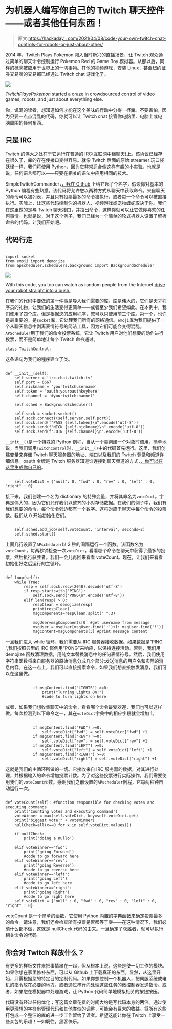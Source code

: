# 为机器人编写你自己的 Twitch 聊天控件——或者其他任何东西！

> 原文:[https://hackaday . com/2021/04/08/code-your-own-twitch-chat-controls-for-robots-or-just-about-other/](https://hackaday.com/2021/04/08/code-your-own-twitch-chat-controls-for-robots-or-just-about-anything-else/)

2014 年，Twitch Plays Pokemon 闯入当时新兴的直播场景，让 Twitch 观众通过简单的聊天命令控制运行 Pokemon Red 的 Game Boy 模拟器。从那以后，同样的概念被应用于世界上的一切事物。其他的视频游戏，安装 Linux，甚至纽约证券交易所的交易都已经通过 Twitch chat 游戏化了。

![](../Images/d56fcf2bbc16bfd6d2028a8495d33707.png)

*TwitchPlaysPokemon* started a craze in crowdsourced control of video games, robots, and just about everything else.

你，饥渴的读者，想知道如何才能在这个美味的行动中分得一杯羹。不要害怕，因为只要一点点混乱的代码，你就可以让 Twitch chat 接管你电脑里、电脑上或电脑周围的任何东西。

## 只是 IRC

Twitch 的伟大之处在于它运行在普通的 IRC(互联网中继聊天)上。该协议已经存在很久了，库的存在使接口变得容易。就像 Twitch 后面的原始 streamer 玩口袋妖怪一样，我们将使用 Python，因为它非常适合像这样有趣的小实验。也就是说，任何语言都可以——只要在相关的语法中应用相同的技术。

SimpleTwitchCommander，[，我在 Github](https://github.com/whatuptkhere/SimpleTwitchCommander) 上给它起了个名字，假设你对基本的 Python 编程有些熟悉。该代码将允许您以两种方式从聊天中获取命令。来自聊天的命令可以被列表，并且只有投票最多的命令被执行，或者每一个命令可以被直接执行。实际上，让这些代码控制你的机器人、视频游戏或宠物蝰蛇取决于你。我们在这里做的是与 Twitch 聊天接口，并拉出命令，这样你就可以让它做你喜欢的任何事情。也就是说，对于这个例子，我们已经为一个简单的轮式机器人设置了解析命令的代码。让我们开始吧。

## 代码行走

```

import socket
from emoji import demojize
from apscheduler.schedulers.background import BackgroundScheduler

```

![](../Images/51bd43148abe5e36cf25bab4876234cf.png)

With this code, you too can watch as random people from the Internet [drive your robot straight into a bush.](https://youtu.be/CSSg1R2GKdQ?t=28)

在我们的代码中要做的第一件事是导入我们需要的库。库是伟大的，它们是天才程序员的礼物，让我们的生活变得更简单——或者至少我们希望如此。在本例中，我们使用了四个库，但是根据您的应用程序，您可以只使用前三个库。第一个，也许是最重要的，是`socket`库，它处理我们所有的网络通信。`emoji`库为我们提供了一个从聊天信息中剥离表情符号的简洁工具，因为它们可能会变得混乱。`APScheduler`用于我们的命令投票系统，它让 Twitch 用户对他们想要的动作进行投票，而不是简单地让每个 Twitch 命令通过。

`class TwitchControl:`

这条语句为我们的程序建立了类。

```

def __init__(self):
    self.server = 'irc.chat.twitch.tv'
    self.port = 6667
    self.nickname = 'yourtwitchusername'
    self.token = 'oauth:youroauthkeyhere'
    self.channel = '#yourtwitchchannel'

    self.sched = BackgroundScheduler()

    self.sock = socket.socket()
    self.sock.connect((self.server,self.port))
    self.sock.send(f"PASS {self.token}\n".encode('utf-8'))
    self.sock.send(f"NICK {self.nickname}\n".encode('utf-8'))
    self.sock.send(f"JOIN {self.channel}\n".encode('utf-8'))

```

`__init__()`是一个特殊的 Python 例程，当从一个类创建一个对象时调用。简单地说，当我们调用`TwitchControl`时，`__init__()`中的代码首先运行。这里，我们创建变量来存储 Twitch 聊天服务器的地址、端口以及我们的 Twitch 登录和频道详细信息。oauth 令牌是 Twitch 服务器知道谁连接到聊天频道的方式，[，你可以在这里生成你自己的](https://twitchapps.com/tmi/)。

```

    self.voteDict = {"null": 0, "fwd" : 0, "rev" : 0, "left" : 0, "right" : 0}    

```

接下来，我们创建一个名为 dictionary 的特殊变量，并将其命名为`voteDict`。字典是伟大的，因为它们允许我们以整齐的小对存储数据。在我们的例子中，我们有我们想要的命令，每个命令旁边都有一个数字。这将对应于聊天中每个命令的投票数。我们从 0 开始初始化它们。

```

    self.sched.add_job(self.voteCount, 'interval', seconds=2)
    self.sched.start()

```

上面几行设置了`APscheduler`以 2 秒的间隔运行一个函数。该函数名为`voteCount`，每两秒钟检查一次`voteDict`，看看哪个命令在聊天中获得了最多的投票，然后执行获胜者。我们一会儿再回来看看 voteCount。现在，让我们来看看初始化好之后运行的主循环。

```

def loop(self):
    while True:
        resp = self.sock.recv(2048).decode('utf-8')
        if resp.startswith('PING'):
            self.sock.send("PONG\n".encode('utf-8'))
        elif len(resp) > 0:
            respClean = demojize(resp)
            print(respClean)
            msgComponents=respClean.split(" ",3)

            msgUser=msgComponents[0] #get username from message
            msgUser = msgUser[msgUser.find(':')+1: msgUser.find('!')]
            msgContent=msgComponents[3] #print message content

```

一旦我们进入 while 循环，我们需要从 IRC 服务器接收数据。如果数据是“PING ”,我们按照典型的 IRC 惯例用“PONG”来响应，以保持连接活动。否则，我们用 demojize 函数清理数据，用纯文本替换消息中的任何表情符号。然后，我们使用字符串函数将来自服务器的原始消息分成几个部分:发送消息的用户名和实际的消息内容。在这一点上，我们可以直接搜索命令，如果我们想直接触发消息，我们可以在这里做。

```

            if msgContent.find("LIGHTS") >=0:
                print("Turning Lights On!") 
                #code to turn lights on here

```

或者，如果我们想收集聊天中的命令，看看哪个命令最受欢迎，我们也可以这样做。每次检测到以下命令之一，其在`voteDict`字典中的相应字段就会增加 1。

```

            if msgContent.find("FWD") >=0:
                self.voteDict["fwd"] = self.voteDict["fwd"] +1
            if msgContent.find("REV") >=0:
                self.voteDict["rev"] = self.voteDict["rev"] +1
            if msgContent.find("LEFT") >=0:
                self.voteDict["left"] = self.voteDict["left"] +1
            if msgContent.find("RIGHT") >=0:
                self.voteDict["right"] = self.voteDict["right"] +1

```

这就是我们的主循环所做的一切。它接收来自 IRC 服务器的数据，对其进行处理，并根据输入的命令增加投票计数。为了对这些投票进行实际操作，我们需要使用我们的`voteCount`函数。感谢我们之前设置的`APscheduler`例程，它每两秒钟自动运行一次。

```

def voteCount(self): #function responsible for checking votes and executing commands
    print('Counting votes and executing command')
    voteWinner = max(self.voteDict, key=self.voteDict.get)
    print("biggest vote:" + voteWinner)
    nullCheck=all(x==0 for x in self.voteDict.values())

    if nullCheck:
        print('doing a nullo')

    elif voteWinner=="fwd":
        print('going Forward')
        #code to go forward here
    elif voteWinner=="rev":
        print('going Reverse')
        #code to go reverse here
    elif voteWinner=="left":
        print('going Left')
        #code to go left here
    elif voteWinner=="right":
        print('going Right')
        #code to go right here
    self.voteDict = {"null" : 0, "fwd" : 0, "rev" : 0, "left" : 0, "right" : 0}

```

voteCount 是一个简单的函数，它使用 Python 内置的字典函数来确定投票最多的命令。请注意，我们还会检查所有投票是否都等于零——在这种情况下，我们必须什么都不做，这就是 nullCheck 代码的由来。一旦确定了获胜者，就可以执行相关命令的代码。

## 你会对 Twitch 释放什么？

有更多的样板文件来把事情串在一起，但从根本上说，这些是使一切工作的模块。如果你想在家里修补东西，可以从 Github 上下载真正的东西。显然，从这里开始，只需根据您的特定目的定制代码。如果你想控制一个机器人，把伺服系统或电机的指令放在必要的地方，或者通过串行向处理这些任务的微控制器发送指令。或者，如果您在模拟器中处理游戏，让 Python 代码简单地模拟相关的按钮按压。

代码没有经过任何优化；写这篇文章花费的时间大约是写代码本身的两倍。通过使用更理想的字符串管理代码和其他类似的调整，可能会有巨大的收益。将所有这些打包成一个整洁的库的进一步工作留给了读者。希望这能让你在 Twitch 上享受一些众包的乐趣！一如既往，黑客快乐。